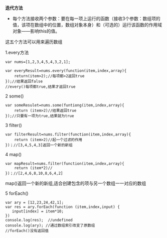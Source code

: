 **迭代方法**






- 每个方法接收两个参数：要在每一项上运行的函数（接收3个参数：数组项的值，该项在数组中的位置，数组对象本身）和（可选的）运行该函数的作用域对象——影响this的值。



这五个方法可以用来遍历数组


1.every方法

	var nums=[1,2,3,4,5,4,3,2,1];
 
	var everyResult=nums.every(function(item,index,array){
		return(item>2);//每项都>2返回true
	});//结果返回false
    //every()每项都true,结果才返回true
2 some()



	var someResulet=nums.some(funtiong(item,index,array){
		return (item>2)//结果返回true
	});//只要有一项为true,结果就为true



3 filter()




	var filterResult=nums.filter(function(item,index,array){
		return (item>2)//起一个过滤的作用
	})；//[3,4,5,4,3]返回一个新的新组



4 map()



	var mapResult=nums.filter(function(item,index,array){
		return (item*2)//
	})；//[2,4,6,8,10,8,6,4,2]
map()返回一个新的新组,适合创建包含的项与另一个数组一一对应的数组




5 forEach()

	var ary = [12,23,24,42,1];  
	var res = ary.forEach(function (item,index,input) {  
       input[index] = item*10;  
	})  
	console.log(res);  //undefined
	console.log(ary); //通过数组索引改变了原数组
    //forEach()没有返回值
	